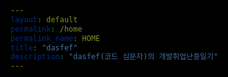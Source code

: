 ```yaml
---
layout: default
permalink: /home
permalink_name: HOME
title: "dasfef"
description: "dasfef(코드 심문자)의 개발취업난중일기"
---
```


<!-- # detail_image: assets/theme_logo.svg -->

<head>
    <!-- <meta charset="UTF-8">
    <meta name="viewport" content="width=device-width, initial-scale=1.0">
    <meta name="description" content="dasfef(코드 심문자)의 개발취업난중일기">
    <meta name="title" content="dasfef"> -->
    <style>
        ::selection {
            background: #505050;
        }
        ::-moz-selection {
            background: #505050;
        }
        html,
        body,
        .container {
            overflow: hidden;
            background-color: black;
            height: auto;
        }
        .container {
            color: white;
            display: -webkit-flexbox;
            display: -ms-flexbox;
            display: -webkit-flex;
            display: flex;
            -webkit-flex-align: center;
            -ms-flex-align: center;
            -webkit-align-items: center;
            align-items: center;
            justify-content: center;
        }
    </style>
</head>

<body>
    <div class="container">
        <pre class="center" id="d"></pre>
    </div>
        <!-- <p style="text-align:center">도넛을 만들 수 있을때까지</p> -->
    <script src="donut.js"></script>
    
</body>
